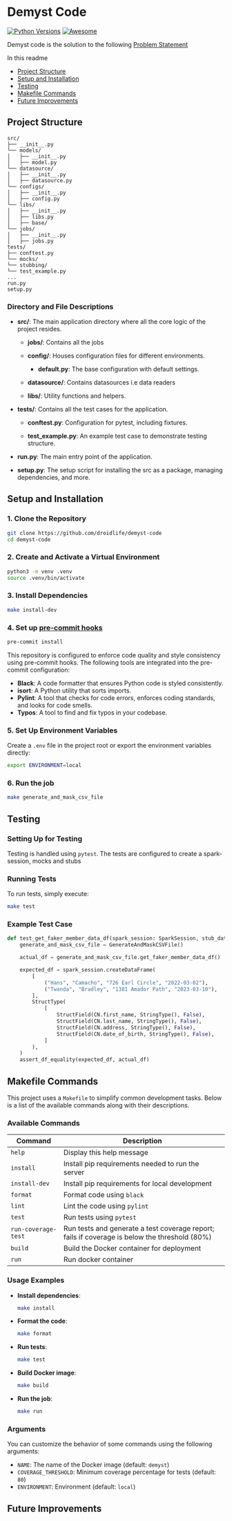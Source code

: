 # Demyst Code

[![Python Versions](https://img.shields.io/pypi/pyversions/yt2mp3.svg)](https://pypi.python.org/pypi/yt2mp3/)
[![Awesome](https://cdn.rawgit.com/sindresorhus/awesome/d7305f38d29fed78fa85652e3a63e154dd8e8829/media/badge.svg)](https://github.com/sindresorhus/awesome)  

Demyst code is the solution to the following [Problem Statement](https://github.com/DemystData/code-kata/tree/data-eng?tab=readme-ov-file#problem-2)

In this readme
- [Project Structure](#project-structure)
- [Setup and Installation](#setup-and-installation)
- [Testing](#testing)
- [Makefile Commands](#makefile-commands)
- [Future Improvements](#future-improvements)

## Project Structure

```
src/
├── __init__.py
└── models/
│   ├── __init__.py
│   ├── model.py
└── datasource/
│   ├── __init__.py
│   ├── datasource.py
└── configs/
│   ├── __init__.py
│   ├── config.py
└── libs/
│   ├── __init__.py
│   ├── libs.py
│   ├── base/
└── jobs/
│   ├── __init__.py
│   ├── jobs.py
tests/
├── conftest.py
└── mocks/
└── stubbing/
└── test_example.py
...
run.py
setup.py
```

### Directory and File Descriptions

*   **src/**: The main application directory where all the core logic of the project resides.
    
    *   **jobs/**: Contains all the jobs 
            
    *   **config/**: Houses configuration files for different environments.
        
        *   **default.py**: The base configuration with default settings.
            
    *   **datasource/**: Contains datasources i.e data readers
            
    *   **libs/**: Utility functions and helpers.
                    
*   **tests/**: Contains all the test cases for the application.
    
    *   **conftest.py**: Configuration for pytest, including fixtures.
        
    *   **test\_example.py**: An example test case to demonstrate testing structure.
                
*   **run.py**: The main entry point of the application.
    
*   **setup.py**: The setup script for installing the src as a package, managing dependencies, and more.


## Setup and Installation

### 1. Clone the Repository

```bash
git clone https://github.com/droidlife/demyst-code
cd demyst-code
```

### 2. Create and Activate a Virtual Environment

```bash
python3 -m venv .venv
source .venv/bin/activate
```

### 3. Install Dependencies

```bash
make install-dev
```

### 4. Set up [pre-commit hooks](https://pre-commit.com/)
```bash
pre-commit install
```
This repository is configured to enforce code quality and style consistency using pre-commit hooks. The following tools are integrated into the pre-commit configuration:

- **Black**: A code formatter that ensures Python code is styled consistently.
- **isort**: A Python utility that sorts imports.
- **Pylint**: A tool that checks for code errors, enforces coding standards, and looks for code smells.
- **Typos**: A tool to find and fix typos in your codebase.

### 5. Set Up Environment Variables

Create a `.env` file in the project root or export the environment variables directly:

```bash
export ENVIRONMENT=local
```

### 6. Run the job

```bash
make generate_and_mask_csv_file
```

## Testing

### Setting Up for Testing

Testing is handled using `pytest`. The tests are configured to create a spark-session, mocks and stubs

### Running Tests

To run tests, simply execute:

```bash
make test
```

### Example Test Case

```python
def test_get_faker_member_data_df(spark_session: SparkSession, stub_data_sources):
    generate_and_mask_csv_file = GenerateAndMaskCSVFile()

    actual_df = generate_and_mask_csv_file.get_faker_member_data_df()

    expected_df = spark_session.createDataFrame(
        [
            ("Hans", "Camacho", "726 Earl Circle", "2022-03-02"),
            ("Twanda", "Bradley", "1381 Amador Path", "2023-03-10"),
        ],
        StructType(
            [
                StructField(CN.first_name, StringType(), False),
                StructField(CN.last_name, StringType(), False),
                StructField(CN.address, StringType(), False),
                StructField(CN.date_of_birth, StringType(), False),
            ]
        ),
    )
    assert_df_equality(expected_df, actual_df)
```

## Makefile Commands

This project uses a `Makefile` to simplify common development tasks. Below is a list of the available commands along with their descriptions.

### Available Commands

| Command             | Description                                                                                   |
|---------------------|-----------------------------------------------------------------------------------------------|
| `help`              | Display this help message                                                                     |
| `install`           | Install pip requirements needed to run the server                                             |
| `install-dev`       | Install pip requirements for local development                                                |
| `format`            | Format code using `black`                                                                     |
| `lint`              | Lint the code using `pylint`                                                                  |
| `test`              | Run tests using `pytest`                                                                      |
| `run-coverage-test` | Run tests and generate a test coverage report; fails if coverage is below the threshold (80%) |
| `build`             | Build the Docker container for deployment                                                     |
| `run`               | Run docker container                                                                          |

### Usage Examples

- **Install dependencies**: 
  ```sh
  make install
  ```

- **Format the code**:
  ```sh
  make format
  ```

- **Run tests**:
  ```sh
  make test
  ```

- **Build Docker image**:
  ```sh
  make build
  ```

- **Run the job**:
  ```sh
  make run
  ```

### Arguments

You can customize the behavior of some commands using the following arguments:

- `NAME`: The name of the Docker image (default: `demyst`)
- `COVERAGE_THRESHOLD`: Minimum coverage percentage for tests (default: `80`)
- `ENVIRONMENT`: Environment (default: `local`)

## Future Improvements
